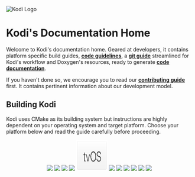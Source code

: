 ![Kodi Logo](resources/banner_slim.png)

# Kodi's Documentation Home
Welcome to Kodi's documentation home. Geared at developers, it contains platform specific build guides, **[code guidelines](CODE_GUIDELINES.md)**, a **[git guide](GIT-FU.md)** streamlined for Kodi's workflow and Doxygen's resources, ready to generate **[code documentation](doxygen/README.md)**.

If you haven't done so, we encourage you to read our **[contributing guide](CONTRIBUTING.md)** first. It contains pertinent information about our development model.

## Building Kodi
Kodi uses CMake as its building system but instructions are highly dependent on your operating system and target platform. Choose your platform below and read the guide carefully before proceeding.

<p align="center">
  <a href="README.Android.md" title="Android"><img src="resources/android.svg" height="84"></a>
  <a href="README.Fedora.md" title="Fedora"><img src="resources/fedora.svg" height="84"></a>
  <a href="README.FreeBSD.md" title="FreeBSD"><img src="resources/freebsd.svg" height="84"></a>
  <a href="README.iOS.md" title="iOS"><img src="resources/ios.svg" height="84"></a>
  <a href="README.tvOS.md" title="tvOS"><img src="resources/TvOS.svg" height="84"></a>
  <a href="README.Linux.md" title="Linux"><img src="resources/linux.svg" height="84"></a>
  <a href="README.macOS.md" title="macOS"><img src="resources/macos.svg" height="84"></a>
  <a href="README.openSUSE.md" title="openSUSE"><img src="resources/opensuse.svg" height="84"></a>
  <a href="README.RaspberryPi.md" title="Raspberry Pi"><img src="resources/raspberrypi.svg" height="84"></a>
  <a href="README.Ubuntu.md" title="Ubuntu"><img src="resources/ubuntu.svg" height="84"></a>
  <a href="README.Windows.md" title="Windows"><img src="resources/windows.svg" height="84"></a>
</p>

